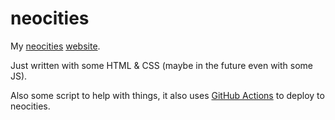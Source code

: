# neocities

My [neocities](https://neocities.org) [website](https://graefchen.neocities.org).

Just written with some HTML & CSS (maybe in the future even with some JS).

Also some script to help with things, it also uses [GitHub Actions](https://docs.github.com/en/actions) to deploy to neocities.
